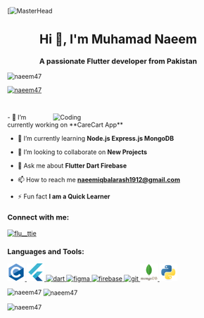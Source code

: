[![MasterHead](https://camo.githubusercontent.com/f342d715cacb07a42c626c23f7b6148062c06a917a509a38a53435cad8c58710/68747470733a2f2f7777772e6368617270656e692e636f6d2f5f6e6578742f696d6167653f75726c3d253246737461746963253246696d616765732532466172726f772d66756e6374696f6e732d696e2d636c6173732d70726f706572746965732d6d696768742d6e6f742d62652d61732d67726561742d61732d77652d7468696e6b25324662616e6e65722e67696626773d3139323026713d3735](https://devtechnosys.com/insights/wp-content/uploads/2023/07/Custom-Software-Development-gif.gif))

<h1 align="center">Hi 👋, I'm Muhamad Naeem</h1>
<h3 align="center">A passionate Flutter developer from Pakistan</h3>
<p align="left"> <img src="https://komarev.com/ghpvc/?username=naeem47&label=Profile%20views&color=0e75b6&style=flat" alt="naeem47" /> </p>

<p align="left"> <a href="https://github.com/ryo-ma/github-profile-trophy"><img src="https://github-profile-trophy.vercel.app/?username=naeem47" alt="naeem47" /></a> </p>

<p align="left"> <a href="https://twitter.com/" target="blank"><img src="https://img.shields.io/twitter/follow/?logo=twitter&style=for-the-badge" alt="" /></a> </p>

<img align="right" alt="Coding" width="400" src="https://camo.githubusercontent.com/d3a9f3a787ffc69aa73aa0a5cb5a29b968b823b62d80f7b589a705664dde9e2b/68747470733a2f2f7777772e627970656f706c652e636f6d2f77702d636f6e74656e742f75706c6f6164732f323031392f30332f70656f706c652d61742d776f726b2e676966">
- 🔭 I’m currently working on **CareCart App**

- 🌱 I’m currently learning **Node.js Express.js MongoDB**

- 👯 I’m looking to collaborate on **New Projects**

- 💬 Ask me about **Flutter Dart Firebase**

- 📫 How to reach me **naeemiqbalarash1912@gmail.com**

- ⚡ Fun fact **I am a Quick Learner**

<h3 align="left">Connect with me:</h3>
<p align="left">
<a href="https://instagram.com/flu__ttie" target="blank"><img align="center" src="https://raw.githubusercontent.com/rahuldkjain/github-profile-readme-generator/master/src/images/icons/Social/instagram.svg" alt="flu__ttie" height="30" width="40" /></a>
</p>

<h3 align="left">Languages and Tools:</h3>
<p align="left"> <a href="https://www.cprogramming.com/" target="_blank" rel="noreferrer"> <img src="https://raw.githubusercontent.com/devicons/devicon/master/icons/c/c-original.svg" alt="c" width="40" height="40"/> </a> <a href="https://www.cprogramming.com/" target="_blank" rel="noreferrer"> <img src="https://raw.githubusercontent.com/devicons/devicon/master/icons/flutter/flutter-original.svg" alt="c" width="40" height="40"/> </a> <a href="https://dart.dev" target="_blank" rel="noreferrer"> <img src="https://www.vectorlogo.zone/logos/dartlang/dartlang-icon.svg" alt="dart" width="40" height="40"/> </a> <a href="https://www.figma.com/" target="_blank" rel="noreferrer"> <img src="https://www.vectorlogo.zone/logos/figma/figma-icon.svg" alt="figma" width="40" height="40"/> </a> <a href="https://firebase.google.com/" target="_blank" rel="noreferrer"> <img src="https://www.vectorlogo.zone/logos/firebase/firebase-icon.svg" alt="firebase" width="40" height="40"/> </a> <a href="https://git-scm.com/" target="_blank" rel="noreferrer"> <img src="https://www.vectorlogo.zone/logos/git-scm/git-scm-icon.svg" alt="git" width="40" height="40"/> </a> <a href="https://www.mongodb.com/" target="_blank" rel="noreferrer"> <img src="https://raw.githubusercontent.com/devicons/devicon/master/icons/mongodb/mongodb-original-wordmark.svg" alt="mongodb" width="40" height="40"/> </a> <a href="https://www.python.org" target="_blank" rel="noreferrer"> <img src="https://raw.githubusercontent.com/devicons/devicon/master/icons/python/python-original.svg" alt="python" width="40" height="40"/> </a> </p>

<p><img align="left" src="https://github-readme-stats.vercel.app/api/top-langs?username=naeem47&show_icons=true&locale=en&layout=compact" alt="naeem47" /></p>

<p>&nbsp;<img align="center" src="https://github-readme-stats.vercel.app/api?username=naeem47&show_icons=true&locale=en" alt="naeem47" /></p>

<p><img align="center" src="https://github-readme-streak-stats.herokuapp.com/?user=naeem47&" alt="naeem47" /></p>
